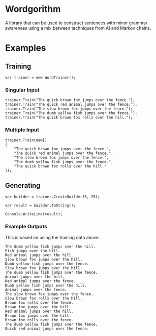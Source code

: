 # Wordgorithm

A library that can be used to construct sentences with minor grammar awareness using a mix between techniques from AI and Markov chains.

# Examples

## Training

```
var trainer = new WordTrainer();
```

### Singular Input

```
trainer.Train("The quick brown fox jumps over the fence.");
trainer.Train("The quick red animal jumps over the fence.");
trainer.Train("The slow brown fox jumps over the fence.");
trainer.Train("The dumb yellow fish jumps over the fence.");
trainer.Train("The quick brown fox rolls over the hill.");
```

### Multiple Input

```
trainer.Train(new[]
{
    "The quick brown fox jumps over the fence.",
    "The quick red animal jumps over the fence.",
    "The slow brown fox jumps over the fence.",
    "The dumb yellow fish jumps over the fence.",
    "The quick brown fox rolls over the hill."
});
```

## Generating

```
var builder = trainer.CreateBuilder(5, 25);

var result = builder.ToString();

Console.WriteLine(result);
```

### Example Outputs

This is based on using the training data above.

```
The dumb yellow fish jumps over the hill.
Fish jumps over the hill.
Red animal jumps over the hill.
Slow brown fox jumps over the hill.
Dumb yellow fish jumps over the fence.
Slow brown fox jumps over the hill.
The dumb yellow fish jumps over the fence.
Animal jumps over the hill.
Red animal jumps over the fence.
Dumb yellow fish jumps over the hill.
Animal jumps over the fence.
The slow brown fox jumps over the fence.
Slow brown fox rolls over the hill.
Brown fox rolls over the fence.
Brown fox jumps over the hill.
Red animal jumps over the hill.
Brown fox jumps over the hill.
Brown fox rolls over the fence.
The dumb yellow fish jumps over the fence.
Quick red animal jumps over the fence.
```
